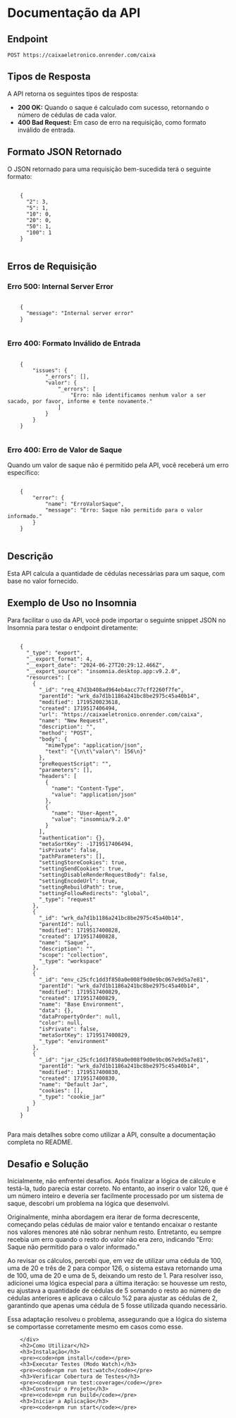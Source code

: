 <!doctype html>
<html lang="pt-BR">
  <body>
    <h1>Documentação da API</h1>
    <h2>Endpoint</h2>
    <pre><code>POST https://caixaeletronico.onrender.com/caixa</code></pre>
    <h2>Tipos de Resposta</h2>
    <p>A API retorna os seguintes tipos de resposta:</p>
    <ul>
      <li>
        <strong>200 OK:</strong> Quando o saque é calculado com sucesso,
        retornando o número de cédulas de cada valor.
      </li>
      <li>
        <strong>400 Bad Request:</strong> Em caso de erro na requisição, como
        formato inválido de entrada.
      </li>
    </ul>
    <h2>Formato JSON Retornado</h2>
    <p>
      O JSON retornado para uma requisição bem-sucedida terá o seguinte formato:
    </p>
    <pre class="note"><code>
    {
      "2": 3,
      "5": 1,
      "10": 0,
      "20": 0,
      "50": 1,
      "100": 1
    }
    </code></pre>
      <h2>Erros de Requisição</h2>
      <h3>Erro 500: Internal Server Error</h3>
      <pre class="note"><code>
    { 
      "message": "Internal server error"
    }
    </code></pre>
      <h3>Erro 400: Formato Inválido de Entrada</h3>
      <pre class="note"><code>
    {
        "issues": {
            "_errors": [],
            "valor": {
                "_errors": [
                    "Erro: não identificamos nenhum valor a ser sacado, por favor, informe e tente novamente."
                ]
            }
        }
    }
    </code></pre>
      <h3>Erro 400: Erro de Valor de Saque</h3>
      <p>
        Quando um valor de saque não é permitido pela API, você receberá um erro
        específico:
      </p>
      <pre class="note"><code>
    {
        "error": {
            "name": "ErroValorSaque",
            "message": "Erro: Saque não permitido para o valor informado."
        }
    }
    </code></pre>
      <h2>Descrição</h2>
      <p>
        Esta API calcula a quantidade de cédulas necessárias para um saque, com
        base no valor fornecido.
      </p>
      <h2>Exemplo de Uso no Insomnia</h2>
      <p>
        Para facilitar o uso da API, você pode importar o seguinte snippet JSON no
        Insomnia para testar o endpoint diretamente:
      </p>
      <pre class="note"><code>
    {
      "_type": "export",
      "__export_format": 4,
      "__export_date": "2024-06-27T20:29:12.466Z",
      "__export_source": "insomnia.desktop.app:v9.2.0",
      "resources": [
        {
          "_id": "req_47d3b408ad964eb4acc77cff2260f7fe",
          "parentId": "wrk_da7d1b1186a241bc8be2975c45a40b14",
          "modified": 1719520023618,
          "created": 1719517406494,
          "url": "https://caixaeletronico.onrender.com/caixa",
          "name": "New Request",
          "description": "",
          "method": "POST",
          "body": {
            "mimeType": "application/json",
            "text": "{\n\t\"valor\": 156\n}"
          },
          "preRequestScript": "",
          "parameters": [],
          "headers": [
            {
              "name": "Content-Type",
              "value": "application/json"
            },
            {
              "name": "User-Agent",
              "value": "insomnia/9.2.0"
            }
          ],
          "authentication": {},
          "metaSortKey": -1719517406494,
          "isPrivate": false,
          "pathParameters": [],
          "settingStoreCookies": true,
          "settingSendCookies": true,
          "settingDisableRenderRequestBody": false,
          "settingEncodeUrl": true,
          "settingRebuildPath": true,
          "settingFollowRedirects": "global",
          "_type": "request"
        },
        {
          "_id": "wrk_da7d1b1186a241bc8be2975c45a40b14",
          "parentId": null,
          "modified": 1719517400828,
          "created": 1719517400828,
          "name": "Saque",
          "description": "",
          "scope": "collection",
          "_type": "workspace"
        },
        {
          "_id": "env_c25cfc1dd3f850a0e008f9d0e9bc067e9d5a7e81",
          "parentId": "wrk_da7d1b1186a241bc8be2975c45a40b14",
          "modified": 1719517400829,
          "created": 1719517400829,
          "name": "Base Environment",
          "data": {},
          "dataPropertyOrder": null,
          "color": null,
          "isPrivate": false,
          "metaSortKey": 1719517400829,
          "_type": "environment"
        },
        {
          "_id": "jar_c25cfc1dd3f850a0e008f9d0e9bc067e9d5a7e81",
          "parentId": "wrk_da7d1b1186a241bc8be2975c45a40b14",
          "modified": 1719517400830,
          "created": 1719517400830,
          "name": "Default Jar",
          "cookies": [],
          "_type": "cookie_jar"
        }
      ]
    }
    </code></pre>
      <p>
        Para mais detalhes sobre como utilizar a API, consulte a documentação
        completa no README.
      </p>
      <h2>Desafio e Solução</h2>
      <div class="challenge">
          <p>
          Inicialmente, não enfrentei desafios. Após finalizar a lógica de cálculo e
          testá-la, tudo parecia estar correto. No entanto, ao inserir o valor 126, que
          é um número inteiro e deveria ser facilmente processado por um sistema de
          saque, descobri um problema na lógica que desenvolvi.
        </p>
        <p>
          Originalmente, minha abordagem era iterar de forma decrescente, começando
          pelas cédulas de maior valor e tentando encaixar o restante nos valores
          menores até não sobrar nenhum resto. Entretanto, eu sempre recebia um erro
          quando o resto do valor não era zero, indicando "Erro: Saque não permitido
          para o valor informado."
        </p>
        <p>
          Ao revisar os cálculos, percebi que, em vez de utilizar uma cédula de 100, uma
          de 20 e três de 2 para compor 126, o sistema estava retornando uma de 100, uma
          de 20 e uma de 5, deixando um resto de 1. Para resolver isso, adicionei uma
          lógica especial para a última iteração: se houvesse um resto, eu ajustava a
          quantidade de cédulas de 5 somando o resto ao número de cédulas anteriores e
          aplicava o cálculo %2 para ajustar as cédulas de 2, garantindo que apenas uma
          cédula de 5 fosse utilizada quando necessário.
        </p>
        <p>
          Essa adaptação resolveu o problema, assegurando que a lógica do sistema se
          comportasse corretamente mesmo em casos como esse.
        </p>

        </div>
        <h2>Como Utilizar</h2>
        <h3>Instalação</h3>
        <pre><code>npm install</code></pre>
        <h3>Executar Testes (Modo Watch)</h3>
        <pre><code>npm run test:watch</code></pre>
        <h3>Verificar Cobertura de Testes</h3>
        <pre><code>npm run test:coverage</code></pre>
        <h3>Construir o Projeto</h3>
        <pre><code>npm run build</code></pre>
        <h3>Iniciar a Aplicação</h3>
        <pre><code>npm run start</code></pre>
  </body>
</html>
        
